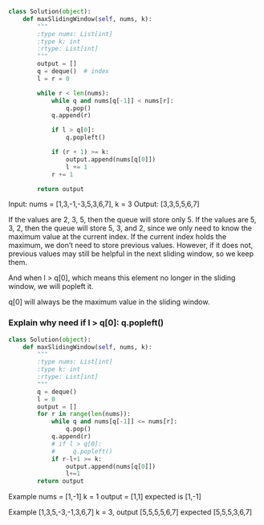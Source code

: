 ```python
class Solution(object):
    def maxSlidingWindow(self, nums, k):
        """
        :type nums: List[int]
        :type k: int
        :rtype: List[int]
        """
        output = []
        q = deque()  # index
        l = r = 0

        while r < len(nums):
            while q and nums[q[-1]] < nums[r]:
                q.pop()
            q.append(r)

            if l > q[0]:
                q.popleft()

            if (r + 1) >= k:
                output.append(nums[q[0]])
                l += 1
            r += 1

        return output
```

Input: nums = [1,3,-1,-3,5,3,6,7], k = 3
Output: [3,3,5,5,6,7]

If the values are 2, 3, 5, then the queue will store only 5. If the values are 5, 3, 2, then the queue will store 5, 3, and 2, since we only need to know the maximum value at the current index. If the current index holds the maximum, we don’t need to store previous values. However, if it does not, previous values may still be helpful in the next sliding window, so we keep them.

And when l > q[0], which means this element no longer in the sliding window, we will popleft it.

q[0] will always be the maximum value in the sliding window.

### Explain why need  if l > q[0]: q.popleft()

```python
class Solution(object):
    def maxSlidingWindow(self, nums, k):
        """
        :type nums: List[int]
        :type k: int
        :rtype: List[int]
        """
        q = deque()
        l = 0
        output = []
        for r in range(len(nums)):
            while q and nums[q[-1]] <= nums[r]:
                q.pop()
            q.append(r)
            # if l > q[0]:
            #     q.popleft()
            if r-l+1 >= k:
                output.append(nums[q[0]])
                l+=1
        return output

```
Example nums =
[1,-1]
k = 1
output = [1,1] expected is [1,-1]

Example [1,3,5,-3,-1,3,6,7] k = 3, output [5,5,5,5,6,7] expected [5,5,5,3,6,7]

